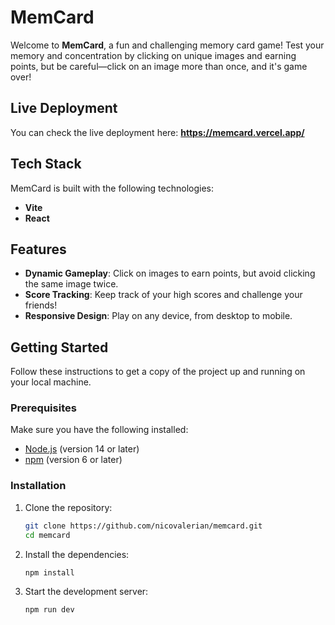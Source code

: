 # MemCard

Welcome to **MemCard**, a fun and challenging memory card game! Test your memory and concentration by clicking on unique images and earning points, but be careful—click on an image more than once, and it's game over!

## Live Deployment
You can check the live deployment here: **https://memcard.vercel.app/**

## Tech Stack

MemCard is built with the following technologies:

- **Vite**
- **React**

## Features

- **Dynamic Gameplay**: Click on images to earn points, but avoid clicking the same image twice.
- **Score Tracking**: Keep track of your high scores and challenge your friends!
- **Responsive Design**: Play on any device, from desktop to mobile.

## Getting Started

Follow these instructions to get a copy of the project up and running on your local machine.

### Prerequisites

Make sure you have the following installed:

- [Node.js](https://nodejs.org/) (version 14 or later)
- [npm](https://www.npmjs.com/) (version 6 or later)

### Installation

1. Clone the repository:
   ```bash
   git clone https://github.com/nicovalerian/memcard.git
   cd memcard
   ```
2. Install the dependencies:
   ```bash
   npm install
   ```
3. Start the development server:
   ```bash
   npm run dev
   ```
